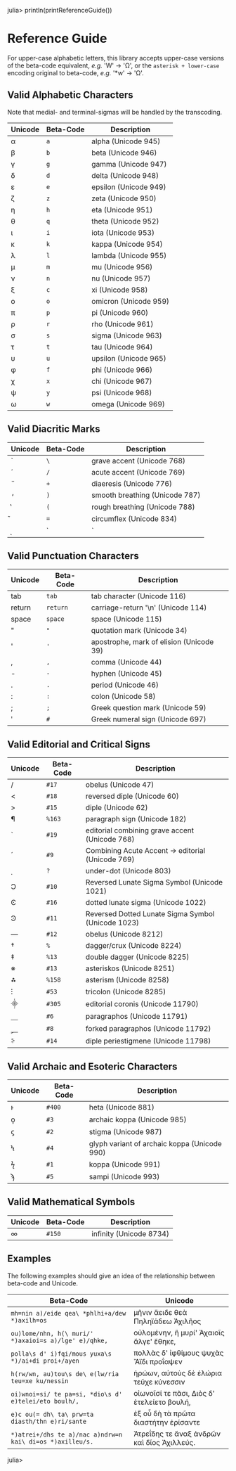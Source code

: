 julia> println(printReferenceGuide())
# Reference Guide

For upper-case alphabetic letters, this library accepts upper-case versions of the beta-code equivalent, *e.g.* 'W' → 'Ω', or the `asterisk + lower-case` encoding original to beta-code, *e.g.* '\*w' → 'Ω'.

## Valid Alphabetic Characters

Note that medial- and terminal-sigmas will be handled by the transcoding.

| Unicode | Beta-Code | Description |
|---------|-----------|-------------|
| α | `a` | alpha (Unicode 945) |
| β | `b` | beta (Unicode 946) |
| γ | `g` | gamma (Unicode 947) |
| δ | `d` | delta (Unicode 948) |
| ε | `e` | epsilon (Unicode 949) |
| ζ | `z` | zeta (Unicode 950) |
| η | `h` | eta (Unicode 951) |
| θ | `q` | theta (Unicode 952) |
| ι | `i` | iota (Unicode 953) |
| κ | `k` | kappa (Unicode 954) |
| λ | `l` | lambda (Unicode 955) |
| μ | `m` | mu (Unicode 956) |
| ν | `n` | nu (Unicode 957) |
| ξ | `c` | xi (Unicode 958) |
| ο | `o` | omicron (Unicode 959) |
| π | `p` | pi (Unicode 960) |
| ρ | `r` | rho (Unicode 961) |
| σ | `s` | sigma (Unicode 963) |
| τ | `t` | tau (Unicode 964) |
| υ | `u` | upsilon (Unicode 965) |
| φ | `f` | phi (Unicode 966) |
| χ | `x` | chi (Unicode 967) |
| ψ | `y` | psi (Unicode 968) |
| ω | `w` | omega (Unicode 969) |

## Valid Diacritic Marks



| Unicode | Beta-Code | Description |
|---------|-----------|-------------|
| ̀ | `\` | grave accent (Unicode 768) |
| ́ | `/` | acute accent (Unicode 769) |
| ̈ | `+` | diaeresis (Unicode 776) |
| ̓ | `)` | smooth breathing (Unicode 787) |
| ̔ | `(` | rough breathing (Unicode 788) |
| ͂ | `=` | circumflex (Unicode 834) |
| ͅ | `|` | iota-subscript (Unicode 837) |

## Valid Punctuation Characters



| Unicode | Beta-Code | Description |
|---------|-----------|-------------|
| tab | `tab` | tab character (Unicode 116) |
| return | `return` | carriage-return '\n' (Unicode 114) |
| space | `space` | space (Unicode 115) |
| " | `"` | quotation mark (Unicode 34) |
| ' | `'` | apostrophe, mark of elision (Unicode 39) |
| , | `,` | comma (Unicode 44) |
| - | `-` | hyphen (Unicode 45) |
| . | `.` | period (Unicode 46) |
| : | `:` | colon (Unicode 58) |
| ; | `;` | Greek question mark (Unicode 59) |
| ʹ | `#` | Greek numeral sign (Unicode 697) |

## Valid Editorial and Critical Signs



| Unicode | Beta-Code | Description |
|---------|-----------|-------------|
| / | `#17` | obelus (Unicode 47) |
| < | `#18` | reversed diple (Unicode 60) |
| > | `#15` | diple (Unicode 62) |
| ¶ | `%163` | paragraph sign (Unicode 182) |
| ̀ | `#19` | editorial combining grave accent (Unicode 768) |
| ́ | `#9` | Combining Acute Accent → editorial (Unicode 769) |
| ̣ | `?` | under-dot (Unicode 803) |
| Ͻ | `#10` | Reversed Lunate Sigma Symbol (Unicode 1021) |
| Ͼ | `#16` | dotted lunate sigma (Unicode 1022) |
| Ͽ | `#11` | Reversed Dotted Lunate Sigma Symbol (Unicode 1023) |
| — | `#12` | obelus (Unicode 8212) |
| † | `%` | dagger/crux (Unicode 8224) |
| ‡ | `%13` | double dagger (Unicode 8225) |
| ※ | `#13` | asteriskos (Unicode 8251) |
| ⁂ | `%158` | asterism (Unicode 8258) |
| ⁝ | `#53` | tricolon (Unicode 8285) |
| ⸎ | `#305` | editorial coronis (Unicode 11790) |
| ⸏ | `#6` | paragraphos (Unicode 11791) |
| ⸐ | `#8` | forked paragraphos (Unicode 11792) |
| ⸖ | `#14` | diple periestigmene (Unicode 11798) |

## Valid Archaic and Esoteric Characters



| Unicode | Beta-Code | Description |
|---------|-----------|-------------|
| ͱ | `#400` | heta (Unicode 881) |
| ϙ | `#3` | archaic koppa (Unicode 985) |
| ϛ | `#2` | stigma (Unicode 987) |
| Ϟ | `#4` | glyph variant of archaic koppa (Unicode 990) |
| ϟ | `#1` | koppa (Unicode 991) |
| ϡ | `#5` | sampi (Unicode 993) |

## Valid Mathematical Symbols



| Unicode | Beta-Code | Description |
|---------|-----------|-------------|
| ∞ | `#150` | infinity (Unicode 8734) |

## Examples

The following examples should give an idea of the relationship between beta-code and Unicode.

| Beta-Code | Unicode|
|-----|-----|
| `mh=nin a)/eide qea\ *phlhi+a/dew *)axilh=os` | μῆνιν ἄειδε θεὰ Πηληϊάδεω Ἀχιλῆος |
| `ou)lome/nhn, h(\ muri/' *)axaioi=s a)/lge' e)/qhke,` | οὐλομένην, ἣ μυρί' Ἀχαιοῖς ἄλγε' ἔθηκε, |
| `polla\s d' i)fqi/mous yuxa\s *)/ai+di proi+/ayen` | πολλὰς δ' ἰφθίμους ψυχὰς Ἄϊδι προΐαψεν |
| `h(rw/wn, au)tou\s de\ e(lw/ria teu=xe ku/nessin` | ἡρώων, αὐτοὺς δὲ ἑλώρια τεῦχε κύνεσσιν |
| `oi)wnoi=si/ te pa=si, *dio\s d' e)telei/eto boulh/,` | οἰωνοῖσί τε πᾶσι, Διὸς δ' ἐτελείετο βουλή, |
| `e)c ou(= dh\ ta\ prw=ta diasth/thn e)ri/sante` | ἐξ οὗ δὴ τὰ πρῶτα διαστήτην ἐρίσαντε |
| `*)atrei+/dhs te a)/nac a)ndrw=n kai\ di=os *)axilleu/s.` | Ἀτρεΐδης τε ἄναξ ἀνδρῶν καὶ δῖος Ἀχιλλεύς. |

julia> 
